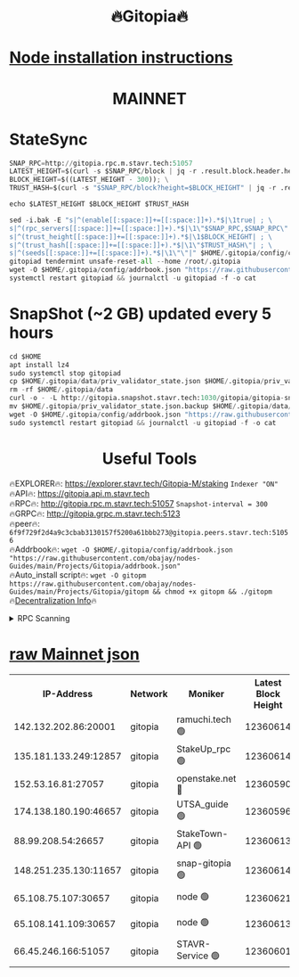 <h1 align="center"> 🔥Gitopia🔥</h1>

[Node installation instructions](https://github.com/obajay/nodes-Guides/tree/main/Projects/Gitopia)
=

<h1 align="center"> MAINNET</h1>

# StateSync
```python
SNAP_RPC=http://gitopia.rpc.m.stavr.tech:51057
LATEST_HEIGHT=$(curl -s $SNAP_RPC/block | jq -r .result.block.header.height); \
BLOCK_HEIGHT=$((LATEST_HEIGHT - 300)); \
TRUST_HASH=$(curl -s "$SNAP_RPC/block?height=$BLOCK_HEIGHT" | jq -r .result.block_id.hash)

echo $LATEST_HEIGHT $BLOCK_HEIGHT $TRUST_HASH

sed -i.bak -E "s|^(enable[[:space:]]+=[[:space:]]+).*$|\1true| ; \
s|^(rpc_servers[[:space:]]+=[[:space:]]+).*$|\1\"$SNAP_RPC,$SNAP_RPC\"| ; \
s|^(trust_height[[:space:]]+=[[:space:]]+).*$|\1$BLOCK_HEIGHT| ; \
s|^(trust_hash[[:space:]]+=[[:space:]]+).*$|\1\"$TRUST_HASH\"| ; \
s|^(seeds[[:space:]]+=[[:space:]]+).*$|\1\"\"|" $HOME/.gitopia/config/config.toml
gitopiad tendermint unsafe-reset-all --home /root/.gitopia
wget -O $HOME/.gitopia/config/addrbook.json "https://raw.githubusercontent.com/obajay/nodes-Guides/main/Projects/Gitopia/addrbook.json"
systemctl restart gitopiad && journalctl -u gitopiad -f -o cat
```
# SnapShot (~2 GB) updated every 5 hours
```python
cd $HOME
apt install lz4
sudo systemctl stop gitopiad
cp $HOME/.gitopia/data/priv_validator_state.json $HOME/.gitopia/priv_validator_state.json.backup
rm -rf $HOME/.gitopia/data
curl -o - -L http://gitopia.snapshot.stavr.tech:1030/gitopia/gitopia-snap.tar.lz4 | lz4 -c -d - | tar -x -C $HOME/.gitopia --strip-components 2
mv $HOME/.gitopia/priv_validator_state.json.backup $HOME/.gitopia/data/priv_validator_state.json
wget -O $HOME/.gitopia/config/addrbook.json "https://raw.githubusercontent.com/obajay/nodes-Guides/main/Projects/Gitopia/addrbook.json"
sudo systemctl restart gitopiad && journalctl -u gitopiad -f -o cat
```
 <h1 align="center"> Useful Tools</h1>

🔥EXPLORER🔥:      https://explorer.stavr.tech/Gitopia-M/staking  `Indexer "ON"` \
🔥API🔥: 			 		 https://gitopia.api.m.stavr.tech \
🔥RPC🔥:           http://gitopia.rpc.m.stavr.tech:51057              `Snapshot-interval = 300` \
🔥GRPC🔥:          http://gitopia.grpc.m.stavr.tech:5123 \
🔥peer🔥:					 `6f9f729f2d4a9c3cbab3130157f5200a61bbb273@gitopia.peers.stavr.tech:51056` \
🔥Addrbook🔥:    ```wget -O $HOME/.gitopia/config/addrbook.json "https://raw.githubusercontent.com/obajay/nodes-Guides/main/Projects/Gitopia/addrbook.json"``` \
🔥Auto_install script🔥: ```wget -O gitopm https://raw.githubusercontent.com/obajay/nodes-Guides/main/Projects/Gitopia/gitopm && chmod +x gitopm && ./gitopm``` \
🔥[Decentralization Info](https://github.com/obajay/StateSync-snapshots/tree/main/Projects/Gitopia/Decentralization)🔥

<details>
<summary>RPC Scanning</summary>

<h2 align="center"> We scan nodes in real time every 4 hours. And we provide the final result of RPC endpoints.
We cannot influence the operation of these nodes in any way. </h2>


```python
If Voting Power is higher than 0 --> then the Node is a validator of the network and may be subject to attack and be a potential threat to the chain.
```
```python
We marked such validators with a red symbol
```

</details>

[raw Mainnet json](https://rpc-check.gitopm.stavr.tech/gitopm/rpc-gitopm-result.json)
=

<table><tr><th>IP-Address</th><th>Network</th><th>Moniker</th><th>Latest Block Height</th><th>Earliest Block Height</th><th>Catching Up</th><th>Tx Index</th><th>Voting Power</th><th>Scan Time</th></tr><tr><td>142.132.202.86:20001</td><td>gitopia</td><td>ramuchi.tech 🟢</td><td>12360614</td><td>6548337</td><td>False</td><td>on</td><td>0</td><td>2024-01-17T03:55:34.159570569UTC</td></tr><tr><td>135.181.133.249:12857</td><td>gitopia</td><td>StakeUp_rpc 🟢</td><td>12360614</td><td>8010001</td><td>False</td><td>on</td><td>0</td><td>2024-01-17T03:55:34.484568301UTC</td></tr><tr><td>152.53.16.81:27057</td><td>gitopia</td><td>openstake.net 🔴</td><td>12360590</td><td>10455001</td><td>False</td><td>off</td><td>25611</td><td>2024-01-17T03:54:56.715633167UTC</td></tr><tr><td>174.138.180.190:46657</td><td>gitopia</td><td>UTSA_guide 🟢</td><td>12360596</td><td>11194706</td><td>False</td><td>on</td><td>0</td><td>2024-01-17T03:55:05.625006886UTC</td></tr><tr><td>88.99.208.54:26657</td><td>gitopia</td><td>StakeTown-API 🟢</td><td>12360613</td><td>11362501</td><td>False</td><td>on</td><td>0</td><td>2024-01-17T03:55:33.631119252UTC</td></tr><tr><td>148.251.235.130:11657</td><td>gitopia</td><td>snap-gitopia 🟢</td><td>12360614</td><td>11730001</td><td>False</td><td>on</td><td>0</td><td>2024-01-17T03:55:33.923241629UTC</td></tr><tr><td>65.108.75.107:30657</td><td>gitopia</td><td>node 🟢</td><td>12360621</td><td>11907586</td><td>False</td><td>on</td><td>0</td><td>2024-01-17T03:55:45.199265986UTC</td></tr><tr><td>65.108.141.109:30657</td><td>gitopia</td><td>node 🟢</td><td>12360613</td><td>12299845</td><td>False</td><td>on</td><td>0</td><td>2024-01-17T03:55:33.373173197UTC</td></tr><tr><td>66.45.246.166:51057</td><td>gitopia</td><td>STAVR-Service 🟢</td><td>12360601</td><td>12350701</td><td>False</td><td>on</td><td>0</td><td>2024-01-17T03:55:14.434398283UTC</td></tr></table>
